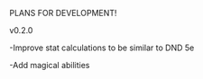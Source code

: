 PLANS FOR DEVELOPMENT!

v0.2.0

-Improve stat calculations to be similar to DND 5e

-Add magical abilities
